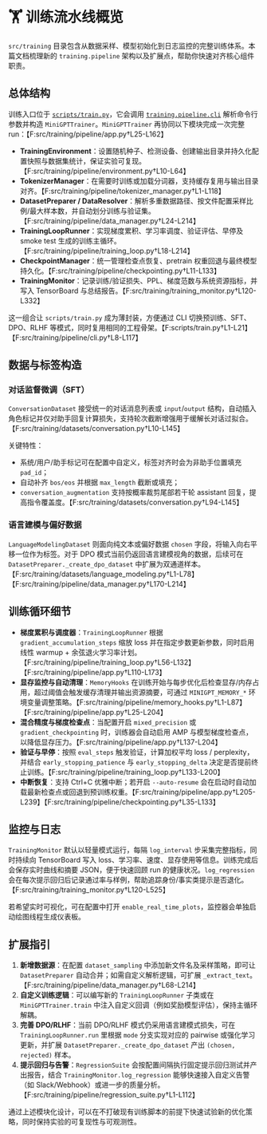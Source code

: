 # 🏋️ 训练流水线概览

`src/training` 目录包含从数据采样、模型初始化到日志监控的完整训练体系。本篇文档梳理新的 `training.pipeline` 架构以及扩展点，帮助你快速对齐核心组件职责。

## 总体结构

训练入口位于 [`scripts/train.py`](../scripts/train.py)，它会调用 [`training.pipeline.cli`](../src/training/pipeline/cli.py) 解析命令行参数并构造 `MiniGPTTrainer`。`MiniGPTTrainer` 再协同以下模块完成一次完整 run：【F:src/training/pipeline/app.py†L25-L162】

- **TrainingEnvironment**：设置随机种子、检测设备、创建输出目录并持久化配置快照与数据集统计，保证实验可复现。【F:src/training/pipeline/environment.py†L10-L64】
- **TokenizerManager**：在需要时训练或加载分词器，支持缓存复用与输出目录对齐。【F:src/training/pipeline/tokenizer_manager.py†L1-L118】
- **DatasetPreparer / DataResolver**：解析多重数据路径、按文件配置采样比例/最大样本数，并自动划分训练与验证集。【F:src/training/pipeline/data_manager.py†L24-L214】
- **TrainingLoopRunner**：实现梯度累积、学习率调度、验证评估、早停及 smoke test 生成的训练主循环。【F:src/training/pipeline/training_loop.py†L18-L214】
- **CheckpointManager**：统一管理检查点恢复、pretrain 权重回退与最终模型持久化。【F:src/training/pipeline/checkpointing.py†L11-L133】
- **TrainingMonitor**：记录训练/验证损失、PPL、梯度范数与系统资源指标，并写入 TensorBoard 与总结报告。【F:src/training/training_monitor.py†L120-L332】

这一组合让 `scripts/train.py` 成为薄封装，方便通过 CLI 切换预训练、SFT、DPO、RLHF 等模式，同时复用相同的工程骨架。【F:scripts/train.py†L1-L21】【F:src/training/pipeline/cli.py†L8-L117】

## 数据与标签构造

### 对话监督微调（SFT）

`ConversationDataset` 接受统一的对话消息列表或 `input`/`output` 结构，自动插入角色标记并仅对助手回复计算损失，支持轮次截断增强用于缓解长对话过拟合。【F:src/training/datasets/conversation.py†L10-L145】

关键特性：

- 系统/用户/助手标记可在配置中自定义，标签对齐时会为非助手位置填充 `pad_id`；
- 自动补齐 `bos/eos` 并根据 `max_length` 截断或填充；
- `conversation_augmentation` 支持按概率裁剪尾部若干轮 assistant 回复，提高指令覆盖度。【F:src/training/datasets/conversation.py†L94-L145】

### 语言建模与偏好数据

`LanguageModelingDataset` 则面向纯文本或偏好数据 `chosen` 字段，将输入向右平移一位作为标签。对于 DPO 模式当前仍返回语言建模视角的数据，后续可在 `DatasetPreparer._create_dpo_dataset` 中扩展为双通道样本。【F:src/training/datasets/language_modeling.py†L1-L78】【F:src/training/pipeline/data_manager.py†L170-L214】

## 训练循环细节

- **梯度累积与调度器**：`TrainingLoopRunner` 根据 `gradient_accumulation_steps` 缩放 loss 并在指定步数更新参数，同时启用线性 warmup + 余弦退火学习率计划。【F:src/training/pipeline/training_loop.py†L56-L132】【F:src/training/pipeline/app.py†L110-L173】
- **显存监控与自动清理**：`MemoryHooks` 在训练开始与每步优化后检查显存/内存占用，超过阈值会触发缓存清理并输出资源摘要，可通过 `MINIGPT_MEMORY_*` 环境变量调整策略。【F:src/training/pipeline/memory_hooks.py†L1-L87】【F:src/training/pipeline/app.py†L25-L204】
- **混合精度与梯度检查点**：当配置开启 `mixed_precision` 或 `gradient_checkpointing` 时，训练器会自动启用 AMP 与模型梯度检查点，以降低显存压力。【F:src/training/pipeline/app.py†L137-L204】
- **验证与早停**：按照 `eval_steps` 触发验证，计算加权平均 loss / perplexity，并结合 `early_stopping_patience` 与 `early_stopping_delta` 决定是否提前终止训练。【F:src/training/pipeline/training_loop.py†L133-L200】
- **中断恢复**：支持 Ctrl+C 优雅中断；若开启 `--auto-resume` 会在启动时自动加载最新检查点或回退到预训练权重。【F:src/training/pipeline/app.py†L205-L239】【F:src/training/pipeline/checkpointing.py†L35-L133】

## 监控与日志

`TrainingMonitor` 默认以轻量模式运行，每隔 `log_interval` 步采集完整指标，同时持续向 TensorBoard 写入 loss、学习率、速度、显存使用等信息。训练完成后会保存实时曲线和摘要 JSON，便于快速回顾 run 的健康状况。`log_regression` 会在每次提示回归后记录通过率与样例，帮助追踪身份/事实类提示是否退化。【F:src/training/training_monitor.py†L120-L525】

若希望实时可视化，可在配置中打开 `enable_real_time_plots`，监控器会单独启动绘图线程生成仪表板。

## 扩展指引

1. **新增数据源**：在配置 `dataset_sampling` 中添加新文件名及采样策略，即可让 `DatasetPreparer` 自动合并；如需自定义解析逻辑，可扩展 `_extract_text`。【F:src/training/pipeline/data_manager.py†L68-L214】
2. **自定义训练逻辑**：可以编写新的 `TrainingLoopRunner` 子类或在 `MiniGPTTrainer.train` 中注入自定义回调（例如奖励模型评估），保持主循环解耦。
3. **完善 DPO/RLHF**：当前 DPO/RLHF 模式仍采用语言建模式损失，可在 `TrainingLoopRunner.run` 里根据 `mode` 分支实现对应的 pairwise 或强化学习更新，并扩展 `DatasetPreparer._create_dpo_dataset` 产出 `(chosen, rejected)` 样本。
4. **提示回归与告警**：`RegressionSuite` 会按配置间隔执行固定提示回归测试并产出报告，结合 `TrainingMonitor.log_regression` 能够快速接入自定义告警（如 Slack/Webhook）或进一步的质量分析。【F:src/training/pipeline/regression_suite.py†L1-L112】

通过上述模块化设计，可以在不打破现有训练脚本的前提下快速试验新的优化策略，同时保持实验的可复现性与可观测性。
